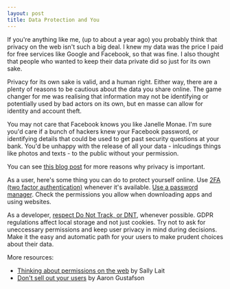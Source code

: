 ```yaml
---
layout: post
title: Data Protection and You
---
```


If you're anything like me, (up to about a year ago) you probably think that privacy on the web isn't such a big deal. I knew my data was the price I paid for free services like Google and Facebook, so that was fine. I also thought that people who wanted to keep their data private did so just for its own sake.

Privacy for its own sake is valid, and a human right. Either way, there are a plenty of reasons to be cautious about the data you share online. The game changer for me was realising that information may not be identifying or potentially used by bad actors on its own, but en masse can allow for identity and account theft. 

You may not care that Facebook knows you like Janelle Monae. I'm sure you'd care if a bunch of hackers knew your Facebook password, or identifying details that could be used to get past security questions at your bank. You'd be unhappy with the release of all your data - inlcudings things like photos and texts - to the public without your permission.

You can see [this blog post](https://medium.com/@christinemiao/you-dont-care-about-internet-privacy-you-should-7b16ef2fcc71) for more reasons why privacy is important.

As a user, here's some thing you can do to protect yourself online. Use [2FA (two factor authentication)](https://authy.com/what-is-2fa/) whenever it's available. [Use a password manager](https://techcrunch.com/2018/12/25/cybersecurity-101-guide-password-manager/?guccounter=1). Check the permissions you allow when downloading apps and using websites. 

As a developer, [respect Do Not Track, or DNT](https://do-not-track-third-party-embeds.glitch.me/), whenever possible. GDPR regulations affect local storage and not just cookies. Try not to ask for uneccessary permissions and keep user privacy in mind during decisions. Make it the easy and automatic path for your users to make prudent choices about their data. 

More resources:

- [Thinking about permissions on the web](https://sallylait.com/blog/2018/09/27/thinking-about-permissions/) by Sally Lait
- [Don't sell out your users](https://blog.easy-designs.net/archives/dont-sell-out-your-users/) by Aaron Gustafson
